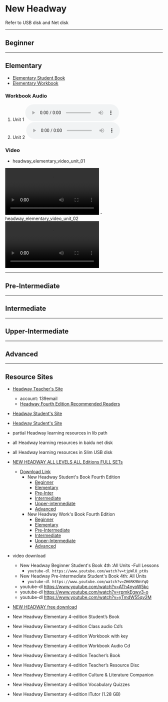 # New Headway

Refer to USB disk and Net disk

---

## Beginner

---

## Elementary

- [Elementary Student Book](../elementary/hw4e-elementary-sb)
- [Elementary Workbook](../elementary/hw4e-elementary-wb)

### Workbook Audio

1. Unit 1 <audio src="../elementary/hw4e_elem_wbu01-08_part_1.mp3" controls="controls"></audio>
2. Unit 2 <audio src="../elementary/hw4e_elem_wbu01-08_part_1.mp3" controls="controls"></audio>

### Video

- headway_elementary_video_unit_01 
<video controls="controls">
    <source src="../elementary/hw4e_elem_video_u01.mp4" type="video/mp4" />
</video>
- headway_elementary_video_unit_02 
<video controls="controls">
    <source src="../elementary/hw4e_elem_video_u01.mp4" type="video/mp4" />
</video>

---

## Pre-Intermediate

---

## Intermediate

---

## Upper-Intermediate

---

## Advanced

---

## Resource Sites

- [Headway Teacher's Site](https://www.oup.com/elt/teacher/headway)
  - account: 139email
  - [Headway Fourth Edition Recommended Readers](https://fdslive.oup.com/www.oup.com/elt/teachers/headway/headway_recommended_readers.pdf)
- [Headway Student's Site](https://www.oup.com/elt/headway)
- [Headway Student's Site](https://elt.oup.com/student/headway/?cc=cn&selLanguage=zh)
- partial Headway learning resources in lib path
- all Headway learning resources in baidu net disk
- all Headway learning resources in Slim USB disk
- [NEW HEADWAY ALL LEVELS ALL Editions FULL SETs](http://frenglish.ru/headway.html)
  - [Download Link](https://www.youtube.com/watch?v=iXZGAWL6ego)
    - New Headway Student's Book Fourth Edition
      - [Beginner](https://hitfile.net/0X7cm9e)
      - [Elementary](https://hitfile.net/1btO)
      - [Pre-Inter](https://hitfile.net/26r7)
      - [Intermediate](https://hitfile.net/DmOQ03r)
      - [Upper-intermediate](https://hitfile.net/2JHq)
      - [Advanced](https://hitfile.net/w8xI0s5)
    - New Headway Work's Book Fourth Edition
      - [Beginner](https://hitfile.net/SjO44kd)
      - [Elementary](https://hitfile.net/1aL8)
      - [Pre-Intermediate](https://hitfile.net/27lG)
      - [Intermediate](https://hitfile.net/WAwnqgy)
      - [Upper-Intermediate](https://hitfile.net/2JVk)
      - [Advanced](https://hitfile.net/KUiJvHS)
- video download
  - New Headway Beginner Student's Book 4th :All Units -Full Lessons
    - `youtube-dl https://www.youtube.com/watch?v=tjpWlO_pt0s`
  - New Headway Pre-Intermediate Student's Book 4th: All Units
    - `youtube-dl https://www.youtube.com/watch?v=ZH6RK9NnYqQ`
  - youtube-dl https://www.youtube.com/watch?v=ATh4nyoW5kc
  - youtube-dl https://www.youtube.com/watch?v=rpmkEgwv3-o
  - youtube-dl https://www.youtube.com/watch?v=yTmdW55qv2M

- [NEW HEADWAY free download](https://kupdf.net/search/New+Headway+4th+Edition)

- New Headway Elementary 4-edition Student’s Book
- New Headway Elementary 4-edition Class audio Cd’s
- New Headway Elementary 4-edition Workbook with key
- New Headway Elementary 4-edition Workbook Audio Cd
- New Headway Elementary 4-edition Teacher’s Book 
- New Headway Elementary 4-edition Teacher’s Resource Disc
- New Headway Elementary 4-edition Culture & Literature Companion
- New Headway Elementary 4-edition Vocabulary Quizzes
- New Headway Elementary 4-edition ITutor (1.28 GB)
